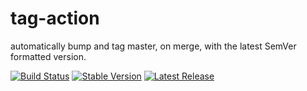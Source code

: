 # tag-action

automatically bump and tag master, on merge, with the latest SemVer formatted version.

[![Build Status](https://github.com/3obpo/tag-action/workflows/Bump%20version/badge.svg)](https://github.com/3obpo/tag-action/workflows/Bump%20version/badge.svg)
[![Stable Version](https://img.shields.io/github/v/tag/3obpo/tag-action)](https://img.shields.io/github/v/tag/3obpo/tag-action)
[![Latest Release](https://img.shields.io/github/v/release/3obpo/tag-action?color=%233D9970)](https://img.shields.io/github/v/release/3obpo/tag-action?color=%233D9970)